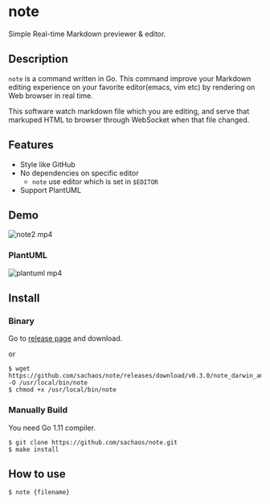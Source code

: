 note
===

Simple Real-time Markdown previewer & editor.

## Description

`note` is a command written in Go.
This command improve your Markdown editing experience on your favorite editor(emacs, vim etc) by rendering on Web browser in real time.

This software watch markdown file which you are editing, and serve that markuped HTML to browser through WebSocket when that file changed.

## Features

* Style like GitHub
* No dependencies on specific editor
    * `note` use editor which is set in `$EDITOR`
* Support PlantUML

## Demo

![note2 mp4](https://user-images.githubusercontent.com/6121271/43771050-f421ce64-9a78-11e8-9457-256234365032.gif)

### PlantUML

![plantuml mp4](https://user-images.githubusercontent.com/6121271/43970738-84e33dba-9d09-11e8-94d4-909681344824.gif)

## Install

### Binary

Go to [release page](https://github.com/sachaos/note/releases) and download.

or

```shell
$ wget https://github.com/sachaos/note/releases/download/v0.3.0/note_darwin_amd64 -O /usr/local/bin/note
$ chmod +x /usr/local/bin/note
```

### Manually Build

You need Go 1.11 compiler.

```shell
$ git clone https://github.com/sachaos/note.git
$ make install
```

## How to use

```shell
$ note {filename}
```
